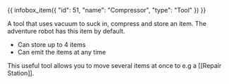 {{ infobox_item({
	"id": 51,
	"name": "Compressor",
	"type": "Tool"
}) }}

A tool that uses vacuum to suck in, compress and store an item. The adventure robot has this item by default.

* Can store up to 4 items
* Can emit the items at any time

This useful tool allows you to move several items at once to e.g a [[Repair Station]].